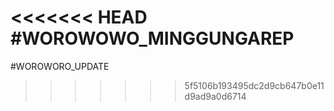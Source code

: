 <<<<<<< HEAD
#WOROWOWO_MINGGUNGAREP
=======
#WOROWORO_UPDATE
>>>>>>> 5f5106b193495dc2d9cb647b0e11d9ad9a0d6714
